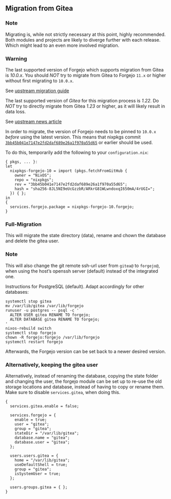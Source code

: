## Migration from Gitea

### Note

Migrating is, while not strictly necessary at this point, highly recommended. Both modules and projects are likely to diverge further with each release. Which might lead to an even more involved migration.

### Warning

The last supported version of Forgejo which supports migration from Gitea is _10.0.x_. You should _NOT_ try to migrate from Gitea to Forgejo `11.x` or higher without first migrating to `10.0.x`.

See [upstream migration guide](https://forgejo.org/docs/latest/admin/gitea-migration/)

The last supported version of _Gitea_ for this migration process is _1.22_. Do _NOT_ try to directly migrate from Gitea _1.23_ or higher, as it will likely result in data loss.

See [upstream news article](https://forgejo.org/2024-12-gitea-compatibility/)

In order to migrate, the version of Forgejo needs to be pinned to `10.0.x` _before_ using the latest version. This means that nixpkgs commit [`3bb45b041e7147e2fd2daf689e26a1f970a55d65`](https://github.com/NixOS/nixpkgs/commit/3bb45b041e7147e2fd2daf689e26a1f970a55d65) or earlier should be used.

To do this, temporarily add the following to your `configuration.nix`:

```programlisting
{ pkgs, ... }:
let
  nixpkgs-forgejo-10 = import (pkgs.fetchFromGitHub {
    owner = "NixOS";
    repo = "nixpkgs";
    rev = "3bb45b041e7147e2fd2daf689e26a1f970a55d65";
    hash = "sha256-8JL5NI9eUcGzzbR/ARkrG81WLwndoxqI650mA/4rUGI=";
  }) { };
in
{
  services.forgejo.package = nixpkgs-forgejo-10.forgejo;
}
```

### Full-Migration

This will migrate the state directory (data), rename and chown the database and delete the gitea user.

### Note

This will also change the git remote ssh-url user from `gitea@` to `forgejo@`, when using the host’s openssh server (default) instead of the integrated one.

Instructions for PostgreSQL (default). Adapt accordingly for other databases:

```programlisting
systemctl stop gitea
mv /var/lib/gitea /var/lib/forgejo
runuser -u postgres -- psql -c '
  ALTER USER gitea RENAME TO forgejo;
  ALTER DATABASE gitea RENAME TO forgejo;
'
nixos-rebuild switch
systemctl stop forgejo
chown -R forgejo:forgejo /var/lib/forgejo
systemctl restart forgejo
```

Afterwards, the Forgejo version can be set back to a newer desired version.

### Alternatively, keeping the gitea user

Alternatively, instead of renaming the database, copying the state folder and changing the user, the forgejo module can be set up to re-use the old storage locations and database, instead of having to copy or rename them. Make sure to disable `services.gitea`, when doing this.

```programlisting
{
  services.gitea.enable = false;

  services.forgejo = {
    enable = true;
    user = "gitea";
    group = "gitea";
    stateDir = "/var/lib/gitea";
    database.name = "gitea";
    database.user = "gitea";
  };

  users.users.gitea = {
    home = "/var/lib/gitea";
    useDefaultShell = true;
    group = "gitea";
    isSystemUser = true;
  };

  users.groups.gitea = { };
}
```
